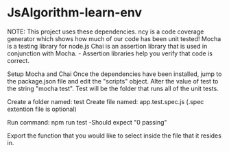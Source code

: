 # JsAlgorithm-learn-env

NOTE: This project uses these dependencies.
ncy is a code coverage generator which shows how much of our code has been unit tested!
Mocha is a testing library for node.js
Chai is an assertion library that is used in conjunction with Mocha.
    - Assertion libraries help you verify that code is correct.

Setup Mocha and Chai
  Once the dependencies have been installed, jump to the package.json file and edit the "scripts" object.
  Alter the value of test to the string "mocha test".
  Test will be the folder that runs all of the unit tests.

Create a folder named: test
Create file named: app.test.spec.js (.spec extention file is optional)

Run command: npm run test
    -Should expect "0 passing"

Export the function that you would like to select inside the file that it resides in.